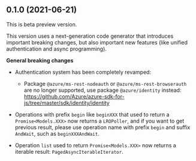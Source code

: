 ## 0.1.0 (2021-06-21)

This is beta preview version.

This version uses a next-generation code generator that introduces important breaking changes, but also important new features (like unified authentication and async programming).

**General breaking changes**

- Authentication system has been completely revamped:

  - Package `@azure/ms-rest-nodeauth` or `@azure/ms-rest-browserauth` are no longer supported, use package `@azure/identity` instead: https://github.com/Azure/azure-sdk-for-js/tree/master/sdk/identity/identity

- Operations with prefix `begin` like `beginXXX` that used to return a `Promise<Models.XXX>` now returns a `LROPoller`, and if you want to get previous result, please use operation name with prefix `begin` and suffix `AndWait`, such as `beginXXXAndWait`.
- Operation `list` used to return `Promise<Models.XXX>` now returns a iterable result: `PagedAsyncIterableIterator`.

